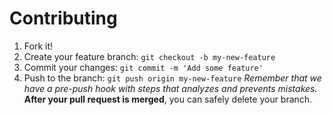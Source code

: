 # Contributing
 1. Fork it!
2. Create your feature branch: `git checkout -b my-new-feature`
3. Commit your changes: `git commit -m 'Add some feature'`
4. Push to the branch: `git push origin my-new-feature`
 _Remember that we have a pre-push hook with steps that analyzes and prevents mistakes._
 **After your pull request is merged**, you can safely delete your branch.